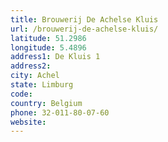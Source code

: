 ```yaml
---
title: Brouwerij De Achelse Kluis
url: /brouwerij-de-achelse-kluis/
latitude: 51.2986
longitude: 5.4896
address1: De Kluis 1
address2: 
city: Achel
state: Limburg
code: 
country: Belgium
phone: 32-011-80-07-60
website: 
---
```


